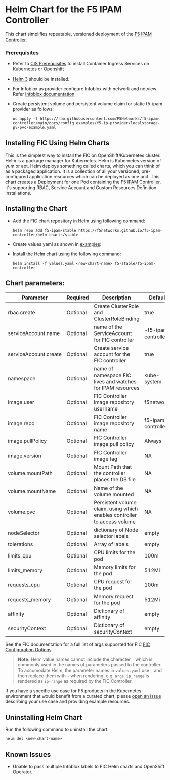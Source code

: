 # Helm Chart for the F5 IPAM Controller

This chart simplifies repeatable, versioned deployment of the [F5 IPAM Controller](https://clouddocs.f5.com/containers/latest/userguide/ipam/).

### Prerequisites
- Refer to [CIS Prerequisites](https://clouddocs.f5.com/containers/latest/userguide/cis-helm.html#prerequisites) to install Container Ingress Services on Kubernetes or Openshift
- [Helm 3](https://helm.sh/docs/intro/) should be installed.
- For Infoblox as provider configure Infoblox with network and netview  Refer [Infoblox documentation](https://www.infoblox.com/products/ipam-dhcp/) 
- Create persistent volume and persistent volume claim  for static f5-ipam provider as follows:

    ```oc apply -f https://raw.githubusercontent.com/F5Networks/f5-ipam-controller/main/docs/config_examples/f5-ip-provider/localstorage-pv-pvc-example.yaml```
## Installing FIC Using Helm Charts

This is the simplest way to install the FIC on OpenShift/Kubernetes cluster. Helm is a package manager for Kubernetes. Helm is Kubernetes version of yum or apt. Helm deploys something called charts, which you can think of as a packaged application. It is a collection of all your versioned, pre-configured application resources which can be deployed as one unit. This chart creates a Deployment for one Pod containing the [F5 IPAM Controller](https://clouddocs.f5.com/containers/latest/userguide/ipam/), it's supporting RBAC, Service Account and Custom Resources Definition installations.

## Installing the Chart
- Add the FIC chart repository in Helm using following command:

    ```helm repo add f5-ipam-stable https://f5networks.github.io/f5-ipam-controller/helm-charts/stable```
 
- Create values.yaml as shown in [examples](https://github.com/F5Networks/f5-ipam-controller/tree/master/helm-charts/f5-ipam-controller/values.yaml):

- Install the Helm chart using the following command:
  
    ```helm install -f values.yaml <new-chart-name> f5-stable/f5-ipam-controller```

    
## Chart parameters:

| Parameter             | Required | Description                                                              | Default                       |
|-----------------------|----------|--------------------------------------------------------------------------|-------------------------------|
 | rbac.create           | Optional | Create ClusterRole and ClusterRoleBinding                                | true                          |
 | serviceAccount.name   | Optional | name of the ServiceAccount for FIC controller                            | <chatname>-f5-ipam-controller |
 | serviceAccount.create | Optional | Create service account for the FIC controller                            | true                          |
 | namespace             | Optional | name of namespace FIC lives and watches for IPAM resources               | kube-system                   |
 | image.user            | Optional | FIC Controller image repository username                                 | f5networks                    |
| image.repo            | Optional | FIC Controller image repository name                                     | f5-ipam-controller            |
| image.pullPolicy      | Optional | FIC Controller image pull policy                                         | Always                        |
| image.version         | Optional | FIC Controller image tag                                                 | NA                            |
 | volume.mountPath      | Optional | Mount Path that the controller places the DB file                        | NA                            |
 | volume.mountName      | Optional | Name of the volume mounted                                               | NA                            |
 | volume.pvc            | Optional | Persistent volume claim, using which enables controller to access volume | NA                            |
 | nodeSelector	         | Optional	| dictionary of Node selector labels	                                   | empty
 | tolerations	         |Optional	| Array of labels	                                                       | empty
 | limits_cpu	         | Optional	| CPU limits for the pod	                                               | 100m
 | limits_memory	     | Optional	| Memory limits for the pod                                                | 512Mi
 | requests_cpu	         | Optional | CPU request for the pod                                                  | 100m
 | requests_memory	     | Optional	| Memory request for the pod                                               | 512Mi
 | affinity	             | Optional	| Dictionary of affinity                                                   | empty
 | securityContext	     | Optional	| Dictionary of securityContext	                                           | empty

See the FIC documentation for a full list of args supported for FIC [FIC Configuration Options](https://github.com/F5Networks/f5-ipam-controller/blob/main/README.md)

> **Note:** Helm value names cannot include the character `-` which is commonly used in the names of parameters passed to the controller. To accomodate Helm, the parameter names in `values.yaml` use `_` and then replace them with `-` when rendering.
> e.g. `args.ip_range` is rendered as `ip-range` as required by the FIC Controller.


If you have a specific use case for F5 products in the Kubernetes environment that would benefit from a curated chart, please [open an issue](https://github.com/F5Networks/f5-ipam-controller/issues) describing your use case and providing example resources.

## Uninstalling Helm Chart

Run the following command to uninstall the chart.

```helm del <new-chart-name>```

## Known Issues

* Unable to pass multiple Infoblox labels to FIC Helm charts and OpenShift Operator.

